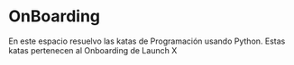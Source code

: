 # OnBoarding
En este espacio resuelvo las katas de Programación usando Python.
Estas katas pertenecen al Onboarding de Launch X
